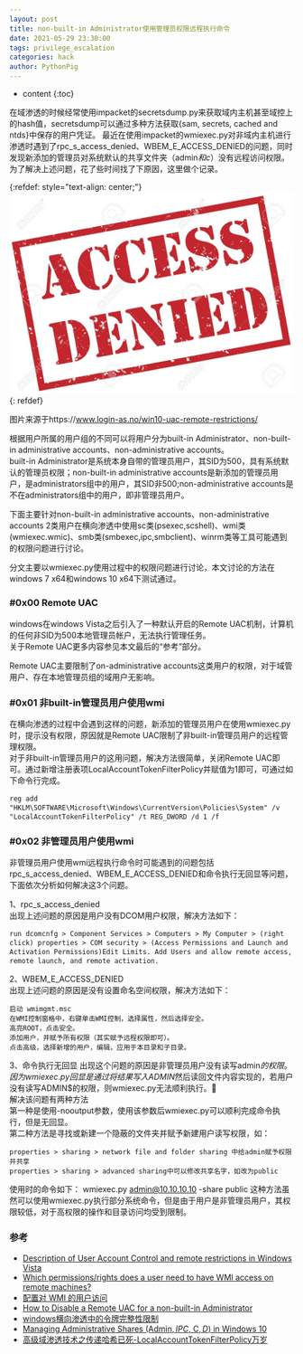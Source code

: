 ```yaml
---
layout: post
title: non-built-in Administrator使用管理员权限远程执行命令
date: 2021-05-29 23:30:00
tags: privilege_escalation
categories: hack 
author: PythonPig
---
```

* content
{:toc}

在域渗透的时候经常使用impacket的secretsdump.py来获取域内主机甚至域控上的hash值，secretsdump可以通过多种方法获取{sam, secrets, cached and ntds}中保存的用户凭证。 
最近在使用impacket的wmiexec.py对非域内主机进行渗透时遇到了rpc_s_access_denied、WBEM_E_ACCESS_DENIED的问题，同时发现新添加的管理员对系统默认的共享文件夹（admin$和c$）没有远程访问权限。为了解决上述问题，花了些时间找了下原因，这里做个记录。   
  
{:refdef: style="text-align: center;"}
![access denied](https://github.com/PythonPig/PythonPig.github.io/blob/master/images/non-built-in%20Administrator使用管理员权限远程执行命令/access_denied.jpeg?raw=true)
{: refdef}   





图片来源于https://www.login-as.no/win10-uac-remote-restrictions/

根据用户所属的用户组的不同可以将用户分为built-in Administrator、non-built-in administrative accounts、non-administrative accounts。  
built-in Administrator是系统本身自带的管理员用户，其SID为500，具有系统默认的管理员权限；non-built-in administrative accounts是新添加的管理员用户，是administrators组中的用户，其SID非500;non-administrative accounts是不在administrators组中的用户，即非管理员用户。  

下面主要针对non-built-in administrative accounts、non-administrative accounts 2类用户在横向渗透中使用sc类(psexec,scshell)、wmi类(wmiexec.wmic)、smb类(smbexec,ipc,smbclient)、winrm类等工具可能遇到的权限问题进行讨论。  

分文主要以wmiexec.py使用过程中的权限问题进行讨论，本文讨论的方法在windows 7 x64和windows 10 x64下测试通过。  



### \#0x00 Remote UAC
windows在windows Vista之后引入了一种默认开启的Remote UAC机制，计算机的任何非SID为500本地管理员帐户，无法执行管理任务。  
关于Remote UAC更多内容参见本文最后的“参考”部分。  

Remote UAC主要限制了on-administrative accounts这类用户的权限，对于域管用户、存在本地管理员组的域用户无影响。


### \#0x01 非built-in管理员用户使用wmi
在横向渗透的过程中会遇到这样的问题，新添加的管理员用户在使用wmiexec.py时，提示没有权限，原因就是Remote UAC限制了非built-in管理员用户的远程管理权限。  
对于非built-in管理员用户的这用问题，解决方法很简单，关闭Remote UAC即可。通过新增注册表项LocalAccountTokenFilterPolicy并赋值为1即可，可通过如下命令行完成。
```
reg add "HKLM\SOFTWARE\Microsoft\Windows\CurrentVersion\Policies\System" /v "LocalAccountTokenFilterPolicy" /t REG_DWORD /d 1 /f
```


### \#0x02 非管理员用户使用wmi
非管理员用户使用wmi远程执行命令时可能遇到的问题包括rpc_s_access_denied、WBEM_E_ACCESS_DENIED和命令执行无回显等问题，下面依次分析如何解决这3个问题。  

1、rpc_s_access_denied  
出现上述问题的原因是用户没有DCOM用户权限，解决方法如下：  
```
run dcomcnfg > Component Services > Computers > My Computer > (right click) properties > COM security > (Access Permissions and Launch and Activation Permissions)Edit Limits. Add Users and allow remote access, remote launch, and remote activation.
```
2、WBEM_E_ACCESS_DENIED  
出现上述问题的原因是没有设置命名空间权限，解决方法如下：
```
启动 wmimgmt.msc
在WMI控制窗格中，右键单击WMI控制，选择属性，然后选择安全。
高亮ROOT，点击安全。
添加用户，并赋予所有权限（其实赋予远程权限即可）。
点击高级，选择新增的用户，编辑，应用于本目录和子目录。
```
3、命令执行无回显
出现这个问题的原因是非管理员用户没有读写admin$的权限。  
因为wmiexec.py回显是通过将结果写入ADMIN$然后读回文件内容实现的，若用户没有读写ADMIN$的权限，则wmiexec.py无法顺利执行。  
解决该问题有两种方法  
第一种是使用-nooutput参数，使用该参数后wmiexec.py可以顺利完成命令执行，但是无回显。  
第二种方法是寻找或新建一个隐蔽的文件夹并赋予新建用户读写权限，如：  
```
properties > sharing > network file and folder sharing 中给admin赋予权限并共享
properties > sharing > advanced sharing中可以修改共享名字，如改为public
```
使用时的命令如下：
wmiexec.py admin@10.10.10.10 -share public
这种方法虽然可以使用wmiexec.py执行部分系统命令，但是由于用户是非管理员用户，其权限较低，对于高权限的操作和目录访问均受到限制。


### 参考
* [Description of User Account Control and remote restrictions in Windows Vista](https://docs.microsoft.com/en-us/troubleshoot/windows-server/windows-security/user-account-control-and-remote-restriction)
* [Which permissions/rights does a user need to have WMI access on remote machines?](https://serverfault.com/questions/28520/which-permissions-rights-does-a-user-need-to-have-wmi-access-on-remote-machines)  
* [配置对 WMI 的用户访问](https://www.dell.com/support/manuals/zh-cn/omimssc-sccm-scvmm-v7.1/omimssc-v7.1-sccm-scvmm-bpg/配置对-wmi-的用户访问?guid=guid-7b6e205a-a1ac-4658-a2ed-729880afb50c&lang=zh-cn)  
* [How to Disable a Remote UAC for a non-built-in Administrator](https://documentation.arcserve.com/Arcserve-UDP/Available/V6.5/ENU/Bookshelf_Files/HTML/Solutions%20Guide/UDPSolnGuide/udp_disable_uac_remt_admin.htm)  
* [windows横向渗透中的令牌完整性限制](https://www.secpulse.com/archives/145590.html)  
* [Managing Administrative Shares (Admin$, IPC$, C$, D$) in Windows 10](http://woshub.com/enable-remote-access-to-admin-shares-in-workgroup/)
* [高级域渗透技术之传递哈希已死-LocalAccountTokenFilterPolicy万岁](https://blog.csdn.net/systemino/article/details/89716729)
